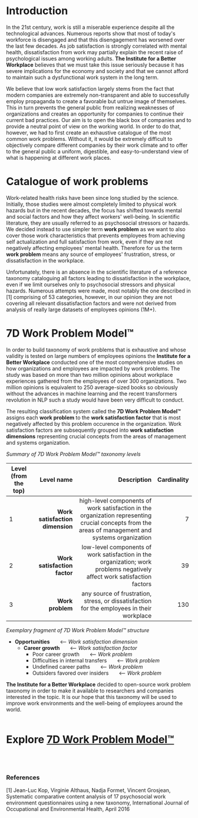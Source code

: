 # Introduction

In the 21st century, work is still a miserable experience despite all the technological advances. Numerous reports show that most of today's workforce is disengaged and that this disengagement has worsened over the last few decades. As job satisfaction is strongly correlated with mental health, dissatisfaction from work may partially explain the recent raise of psychological issues among working adults. __The Institute for a Better Workplace__ believes that we must take this issue seriously because it has severe implications for the economy and society and that we cannot afford to maintain such a dysfunctional work system in the long term.

We believe that low work satisfaction largely stems from the fact that modern companies are extremely non-transparent and able to successfully employ propaganda to create a favorable but untrue image of themselves. This in turn prevents the general public from realizing weaknesses of organizations and creates an opportunity for companies to continue their current bad practices. Our aim is to open the black box of companies and to provide a neutral point of view on the working world. In order to do that, however, we had to first create an exhaustive catalogue of the most common work problems. Without it, it would be extremely difficult to objectively compare different companies by their work climate and to offer to the general public a uniform, digestible, and easy-to-understand view of what is happening at different work places. 

# Catalogue of work problems

Work-related health risks have been since long studied by the science.  Initially, those studies were almost completely limited to physical work hazards but in the recent decades, the focus has shifted towards mental and social factors and how they affect workers' well-being.  In scientific literature, they are usually referred to as psychosocial stressors or hazards. We decided instead to use simpler term __work problem__ as we want to also cover those work characteristics that prevents employees from achieving self actualization and full satisfaction from work, even if they are not negatively affecting employees' mental health. Therefore for us the term __work problem__ means any source of employees' frustration, stress, or dissatisfaction in the workplace.

Unfortunately, there is an absence in the scientific literature of a reference taxonomy cataloguing all factors leading to dissatisfaction in the workplace, even if we limit ourselves only to psychosocial stressors and physical hazards. Numerous attempts were made, most notably the one described in [1] comprising of 53 categories, however, in our opinion they are not covering all relevant dissatisfaction factors and were not derived from analysis of really large datasets of employees opinions (1M+).

# 7D Work Problem Model™

In order to build taxonomy of work problems that is exhaustive and whose validity is tested on large numbers of employees opinions the __Institute for a Better Workplace__ conducted one of the most comprehensive studies on how organizations and employees are impacted by work problems. The study was based on more than two million opinions about workplace experiences gathered from the employees of over 300 organizations. Two million opinions is equivalent to 250 average-sized books so obviously without the advances in machine learning and the recent transformers revolution in NLP such a study would have been very difficult to conduct.

The resulting classification system called the __7D Work Problem Model™__ assigns each __work problem__ to the __work satisfaction factor__ that is most negatively affected by this problem occurence in the organization. Work satisfaction factors are subsequently grouped into __work satisfaction dimensions__ representing crucial concepts from the areas of management and systems organization.

*Summary of 7D Work Problem Model™ taxonomy levels*

| Level (from the top)  |      Level name      |  Description  | Cardinality |
|-----------------------|---------------------:|--------------:|------------:| 
|  1|  __Work satisfaction dimension__ |  high-level components of work satisfaction in the organization representing crucial concepts from the areas of management and systems organization | 7 |
|  2|  __Work satisfaction factor__   | low-level components of work satisfaction in the organization; work problems negatively affect work satisfaction factors | 39  |
|  3| __Work problem__ | any source of frustration, stress, or dissatisfaction for the employees in their workplace | 130 |

*Exemplary fragment of 7D Work Problem Model™ structure*

* __Opportunities__  &nbsp;  &nbsp;  &nbsp;  <-- *Work satisfaction dimension*
    * __Career growth__  &nbsp;  &nbsp;  &nbsp; <-- *Work satisfaction factor*
       * Poor career growth  &nbsp;  &nbsp;  &nbsp; <-- *Work problem*
       * Difficulties in internal transfers  &nbsp;  &nbsp;  &nbsp; <-- *Work problem*
       * Undefined career paths  &nbsp;  &nbsp;  &nbsp; <-- *Work problem*
       * Outsiders favored over insiders  &nbsp;  &nbsp;  &nbsp; <-- *Work problem*

__The Institute for a Better Workplace__ decided to open-source work problem taxonomy in order to make it available to researchers and companies interested in the topic. It is our hope that this taxonomy will be used to improve work environments and the well-being of employees around the world.
<br/>
<br/>
# Explore [ 7D Work Problem Model™](taxonomy.md)
<br/>
<br/>

### References

[1] Jean-Luc Kop, Virginie Althaus, Nadja Formet, Vincent Grosjean, Systematic comparative content analysis of 17 psychosocial work environment questionnaires using a new taxonomy, International Journal of Occupational and Environmental Health, April 2016
